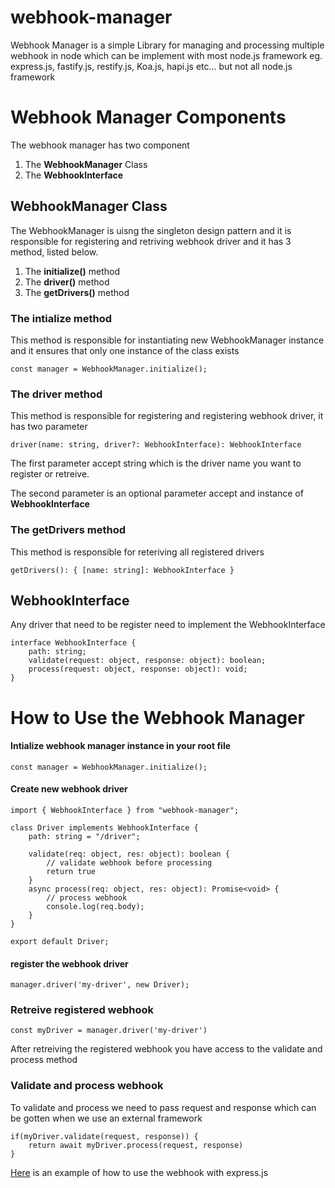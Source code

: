 # webhook-manager
Webhook Manager is a simple Library for managing and processing multiple webhook in node which can be implement with most node.js framework eg. express.js, fastify.js, restify.js, Koa.js, hapi.js etc... but not all node.js framework


# Webhook Manager Components
The webhook manager has two component 
1. The **WebhookManager** Class
2. The **WebhookInterface**

## WebhookManager Class
The WebhookManager is uisng the singleton design pattern and it is responsible for registering and retriving webhook driver and it has 3 method, listed below.

1. The **initialize()** method
2. The **driver()** method
3. The **getDrivers()** method

### The intialize method

This method is responsible for instantiating new WebhookManager instance and it ensures that only one instance of the class exists
```
const manager = WebhookManager.initialize();
```

### The driver method
This method is responsible for registering and registering webhook driver, it has two parameter
```
driver(name: string, driver?: WebhookInterface): WebhookInterface
```
The first parameter accept string which is the driver name you want to register or retreive.

The second parameter is an optional parameter accept and instance of **WebhookInterface**

### The getDrivers method
This method is responsible for reteriving all registered drivers 
```
getDrivers(): { [name: string]: WebhookInterface }
```
## WebhookInterface
Any driver that need to be register need to implement the WebhookInterface
```
interface WebhookInterface {
    path: string;
    validate(request: object, response: object): boolean;
    process(request: object, response: object): void;
}

```

# How to Use the Webhook Manager
#### Intialize webhook manager instance in your root file
```
const manager = WebhookManager.initialize();
```
#### Create new webhook driver
```
import { WebhookInterface } from "webhook-manager";

class Driver implements WebhookInterface {
    path: string = "/driver";

    validate(req: object, res: object): boolean {
        // validate webhook before processing
        return true
    }
    async process(req: object, res: object): Promise<void> {
        // process webhook
        console.log(req.body);
    }
}

export default Driver;
```
#### register the webhook driver
```
manager.driver('my-driver', new Driver);
```
### Retreive registered webhook
```
const myDriver = manager.driver('my-driver')
```
After retreiving the registered webhook you have access to the validate and process method
### Validate and process webhook
To validate and process we need to pass request and response which can be gotten when we use an external framework
```
if(myDriver.validate(request, response)) {
    return await myDriver.process(request, response)
}
```

[Here](https://github.com/abdulsalamIshaq/webhook-manager-example) is an example of how to use the webhook with express.js 
